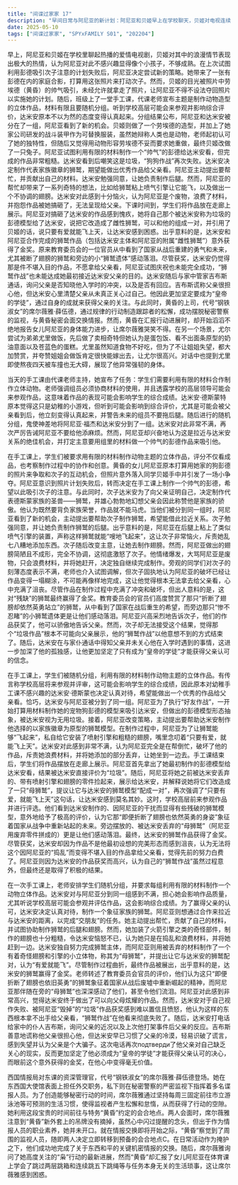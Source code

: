 ```yaml
---
title: "间谍过家家 17"
description: "早间日常与阿尼亚的新计划：阿尼亚和贝姬早上在学校聊天，贝姬对电视连续剧中的浪漫情节非常投入，并觉得阿尼亚对这些不感兴趣显得孩子气。阿尼亚在前一次试图通过彭德赢得次子好感的作战失败后，决定采用新的策略。她向贝姬展示了一张包含彭德的家庭合影，希望能用这张照片打动次子。然而，贝姬的注意力被照片中黄昏（劳埃德）的帅气所吸引，并擅自拿走了照片。阿尼亚需要拿回照片来执行她的计划。手工课任务与分组：当天手工课的代课老师宣布了任务：用有限的材料制作立体动物。老师强调材料需要组员协商使用，并提到学校高层可能会来参观作品，作品表现可能会影响综合成绩。次子听到后，为了给父亲留下好印象，决定认真对待这次任务。老师随后进行随机分组，阿尼亚和次子被分到同一组。次子对此感到非常不满，告诫阿尼亚不要拖他后腿。阿尼亚则认为这是接近次子的绝佳机会，计划利用提供的材料制作一只帅气的彭德。手工制作过程与冲突：学生们开始进行制作。次子决定制作代表德斯蒙家族的圣兽——狮鹫，并期望能将出色的作品展示给父亲。阿尼亚主动提出要帮助次子制作狮鹫，希望能借此拉近关系。次子同意让她负责制作后腿部分。阿尼亚在后腿上粘上了喷射引擎，称这样狮鹫就能“咻地飞起来”，但被次子斥责是乱加奇怪的东西。次子改让她负责制作翅膀。阿尼亚制作出了简陋且不协调的翅膀，次子再次爆发，大骂阿尼亚是废物，浪费材料，并把她赶开，独自继续制作。其他同学对次子的态度表示不满。老师介入调解，但次子依然觉得作品已经被阿尼亚毁了，不可能正常完成，这让他无法向父亲展示。作品展示与评选结果：手工课结束，学生们将完成的作品摆放在走廊上供参观。阿尼亚首先向次子展示了她制作的带有喷射引擎的彭德模型，次子称之为垃圾。接着，阿尼亚将她之前被次子丢弃的翅膀和引擎部分递给次子，说她将它改造成了一只“母狮鹫”，希望能和次子的狮鹫配成一对，并提到了“只要有爱，就能飞上天”的话。学校高层前来参观作品，对次子制作的狮鹫给予了高度评价。奖项与次子的反应及决心：老师宣布次子的狮鹫获得了金奖。据说教育委员会的官员对这个作品“即便折断了翅膀也依旧英勇的身姿”深感触动，将其解读为国家从战争废墟中重新站起的象征。阿尼亚制作的“母狮鹫”（即她被丢弃的翅膀和引擎）也被提到让官员们感动落泪。阿尼亚为次子获奖感到高兴，认为他现在可以向父母炫耀了。然而，次子对这个他认为已经被毁掉的“垃圾”作品获奖感到恼火，他觉得这样的作品根本无法展示给父亲看，“狮鹫作战”对他来说彻底失败了。之后，次子打电话给仆人吉布斯，询问父亲的情况，并问及入学时打架事件父亲的反应。吉布斯谎称父亲很担心他，但次子早已看穿父亲的冷漠，认为他是个大骗子。挂断电话后，次子感到失落，认识到父亲从未关心过他，因此更加坚定了要成为皇帝的学徒以获得父亲认可的决心，并对获得的金奖不以为意。情报官的行动与汇报：画面切换到西国情报局对东课的管理官席尔薇雅·薛伍德（代号“钢铁淑女”）。字幕介绍了她的身份背景：作为外交官驻扎在东西国大使馆，表面处理外交事务，实则在秘密警察的严密监视下统率多名谍报员。席尔薇雅通过长期保持固定且可预测的生活习惯（例如每周三固定去市立游泳池），使监视者产生怠惰，从而创造出可以自由行动的“空白时间”。她利用这段时间前往与特务“黄昏”（劳埃德·福杰）的会合地点。在会合中，她注意到黄昏新大衣上的吊牌，心中虽想提醒但他保持了特工的职业素养没有开口。黄昏监测到监视者，他们决定迅速转移到备用地点C交换情报。在每日例行的掩护下，两人成功交换了关于东西和平的关键机密情报。席尔薇雅再次询问“枭”行动的进展，黄昏却继续汇报着阿尼亚在体育课上学会了跳箱和跳绳等与任务无关的琐事。"
date: 2025-05-10
tags: ["间谍过家家", "SPYxFAMILY S01", "202204"]
---
```


早上，阿尼亚和贝姬在学校里聊起热播的爱情电视剧，贝姬对其中的浪漫情节表现出极大的热情，认为阿尼亚对此不感兴趣显得像个小孩子，不够成熟。在上次试图利用彭德吸引次子注意的计划失败后，阿尼亚决定尝试新的策略。她带来了一张有彭德在内的家庭合影，打算用这张照片来打动次子。然而，贝姬的目光被照片中劳埃德（黄昏）的帅气吸引，未经允许就拿走了照片，让阿尼亚不得不设法夺回照片以实施她的计划。随后，班级上了一堂手工课，代课老师宣布主题是制作动物造型的立体作品，材料有限且要随机分组。听到学校高层可能会来参观并影响综合评价，达米安原本不以为然的态度变得认真起来。分组结果公布，阿尼亚和达米安被分在了一组，阿尼亚看到了新的机会。贝姬则做了一个劳埃德的造型，并加上了她家公司研发的战斗装甲作为可替换服装，虽然她辩称人类也是动物，老师起初认可了她的独特性，但随后又觉得用动物形容劳埃德不妥而要求她重做，最终贝姬改做了一只兔子。阿尼亚试图利用有限的材料制作一个“帅气”的彭德给达米安看，但完成的作品非常粗糙。达米安看到后嘲笑这是垃圾，“狗狗作战”再次失败。达米安决定制作代表家族徽章的狮鹫，期望能做出优秀作品给父亲看。阿尼亚主动提出要帮忙，并贡献出自己的材料。达米安勉强同意，让她负责制作后腿。然而，阿尼亚的帮忙却带来了一系列奇特的想法，比如给狮鹫粘上喷气引擎让它能飞，以及做出一个不协调的翅膀。达米安对此感到十分恼火，认为阿尼亚是个废物，浪费了材料，并抱怨作品被她搞砸了，无法呈现给父亲。下课时间到，学生们将作品放在走廊上展示。阿尼亚对搞砸了达米安的作品感到愧疚，她将自己那个被达米安称为垃圾的彭德模型给了达米安，说把它改造成了雌性狮鹫，可以和他的组成一对，并引用了贝姬的话，说只要有爱就能飞上天，让达米安感到困惑。出乎意料的是，达米安和阿尼亚合作完成的狮鹫作品（包括达米安主体和阿尼亚的附属“雌性狮鹫”）意外获得了金奖。原来教育委员会的一位官员从中看到了国家从战后重建的勇气和未来，尤其被断了翅膀的狮鹫和旁边的小“狮鹫遗体”感动落泪。尽管获奖，达米安仍觉得那是件不堪入目的作品，不愿拿给父亲看，阿尼亚试图庆祝也未能完全成功，“狮鹫作战”也未能达成她最初接近达米安父亲的目的。达米安随后与家中管家吉布斯通话，询问父亲是否知晓他入学时的冲突，以及是否有回应。吉布斯谎称父亲很担心他，但达米安心里清楚父亲从未真正关心过自己。他因此更加坚定要成为“皇帝的学徒”，通过自身的成就来获得父亲的关注。与此同时，黄昏的上司，代号“钢铁淑女”的席尔薇雅·薛伍德，通过规律的行动制造跟踪者的松懈，成功摆脱秘密警察的监视，与黄昏秘密会面交换情报。然而，黄昏在汇报行动进展时，却开始滔滔不绝地报告女儿阿尼亚的身体能力进步，让席尔薇雅哭笑不得。在另一个场景，尤尔尝试为弟弟尤里做饭，先后做了卖相奇特但她认为是蛋包饭、看不出面条原型的奶油意面以及苍蓝色的蛋糕。尤里虽然知道食物不好吃，但为了不让姐姐失望，都大加赞赏，并夸赞姐姐会做饭肯定很快能嫁出去，让尤尔很高兴。对话中也提到尤里即使熬夜四天被车撞也无大碍，展现了他异常强韧的身体。

当天的手工课由代课老师主持，她宣布了任务：学生们需要利用有限的材料合作制作立体动物。老师强调组员必须协商材料的使用，并且透露学校的高层领导可能会来参观作品，这意味着作品的表现可能会影响学生的综合成绩。达米安·德斯蒙特原本觉得这只是幼稚的小游戏，但听到可能会影响到综合评价，尤其是可能会被父亲看到后，他立刻变得认真起来，并警告未来的组员不要拖后腿。随后进行的随机分组，鬼使神差地将阿尼亚·福杰和达米安分到了一组。达米安对此非常不满，再次严厉告诫阿尼亚不要给他添麻烦。然而，阿尼亚却兴奋地认为这是拉近与达米安关系的绝佳机会，并打定主意要用组里的材料做一个帅气的彭德作品来吸引他。

在手工课上，学生们被要求用有限的材料制作动物主题的立体作品，评分不仅看成品，也考察制作过程中的协作和创意。黄昏的女儿阿尼亚原本打算用她家的狗彭德的照片来争取和次子的互动机会，但照片意外落入同学贝姬手中并引发了一场小争夺。阿尼亚意识到照片计划失败后，转而决定在手工课上制作一个帅气的彭德，希望以此吸引次子的注意。与此同时，次子达米安为了向父亲证明自己，决定制作代表德斯蒙家族的圣兽——狮鹫，并雄心勃勃地幻想父亲会因此称赞他是家族的骄傲。他认为既然要背负家族荣誉，作品就不能马虎。当他们被分到同一组时，阿尼亚看到了新的机会，主动提出要帮助次子制作狮鹫，希望能借此拉近关系。次子勉强同意，并让她负责制作狮鹫的后腿。出乎意料的是，阿尼亚在后腿上粘上了类似喷气引擎的装置，声称这样狮鹫就能“嗖地飞起来”，这让次子非常恼火，斥责她乱七八糟地添加东西。次子随后改变主意，让她去制作翅膀。然而，阿尼亚做出的翅膀简陋且不成形，完全不协调，这彻底激怒了次子。他情绪爆发，大骂阿尼亚是废物，只会浪费材料，并将她赶开，决定独自继续完成制作。旁观的同学们对次子的刻薄态度表示不满，老师也介入试图调解，但次子固执地认为阿尼亚的破坏已经让作品变得一塌糊涂，不可能再像样地完成，这让他觉得根本无法拿去给父亲看，心中充满了沮丧。尽管作品在制作过程中充满了冲突和破坏，但出人意料的是，这对“残缺”的狮鹫最终赢得了金奖。教育委员会的官员们高度赞赏了那只“折断了翅膀却依然英勇站立”的狮鹫，从中看到了国家在战后重生的希望，而旁边那只“惨不忍睹”的小狮鹫遗体更是让他们感动落泪。阿尼亚兴高采烈地告诉次子，他们的作品获奖了，他可以骄傲地告诉父亲。然而，次子却无法接受这个结果，觉得那个“垃圾作品”根本不可能向父亲展示，他的“狮鹫作战”以他意想不到的方式结束了。随后，达米安在与家仆通话中得知父亲并未关心他在入学时遇到的事情，这进一步加深了他的孤独感，让他更加坚定了只有成为“皇帝的学徒”才能获得父亲认可的信念。

在手工课上，学生们被随机分组，利用有限的材料制作动物主题的立体作品。有传言称学校高层将来参观并评审，这可能会影响学生的综合成绩，因此原本对幼稚手工课不感兴趣的达米安·德斯蒙也决定认真对待，希望能做出一个优秀的作品给父亲看。恰巧，达米安与阿尼亚被分到了同一组。阿尼亚为了执行“好友作战”，一开始打算用材料制作她的宠物狗彭德的模型来吸引达米安，但做出的彭德模型形态抽象，被达米安视为无用垃圾。接着，阿尼亚改变策略，主动提出要帮助达米安制作他选择的以家族徽章为原型的狮鹫模型。在制作过程中，阿尼亚为了让狮鹫能够“飞起来”，私自给它安装了喷射引擎和粗糙的翅膀，嘴里念叨着“只要有爱，就能飞上天”。达米安对此感到非常不满，认为阿尼亚完全是在帮倒忙，破坏了他的作品，斥责她浪费材料，并将她添加的部分丢弃，让她坐到一边去。手工课结束后，学生们将作品摆放在走廊上展示。阿尼亚首先拿出了她最初制作的彭德模型给达米安看，结果被达米安直接评价为“垃圾”。随后，阿尼亚将她之前被达米安丢弃的、带有喷射引擎和翅膀的零件捡起来，展示给达米安，并解释说她将它们改造成了一只“母狮鹫”，提议让它与达米安的狮鹫模型“配成一对”，再次强调了“只要有爱，就能飞上天”这句话，让达米安感到莫名其妙。这时，学校高层前来参观作品并进行评选。他们看到达米安制作的、因阿尼亚的干扰而显得有些残破的狮鹫模型，意外地给予了极高的评价，认为它那“即便折断了翅膀也依然英勇的身姿”象征着国家从战争中重新站起的未来。旁边摆放的、被达米安丢弃的“母狮鹫”（阿尼亚用废弃零件拼成的）更是让他们感动落泪。最终，达米安的狮鹫作品获得了金奖。尽管获奖，达米安却因为作品不是他最初设想的完美形态而感到沮丧，认为无法将这个因阿尼亚的“捣乱”而变得不堪入目的作品拿给父亲看，觉得先前的努力白费了。阿尼亚则因为达米安的作品获奖而高兴，认为自己的“狮鹫作战”虽然过程意外，但最终还是取得了积极的结果。

在一次手工课上，老师安排学生们随机分组，并要求每组利用有限的材料制作一个动物立体作品。达米安对与阿尼亚分到同一组感到不满，担心她会影响作品质量，尤其听说学校高层可能会参观并评估作品，这会影响综合成绩。为了赢得父亲的认可，达米安决定认真对待，制作一个象征家族的狮鹫。阿尼亚则想通过合作来拉近与达米安的距离，以完成“交朋友”的任务。她主动提出帮忙，贡献了自己的材料，并试图协助制作狮鹫的后腿和翅膀。然而，她加装了火箭引擎之类的奇怪部件，制作的翅膀也十分粗糙，令达米安恼怒不已，认为她只是在捣乱和浪费材料，并将她赶到一边。达米安独自努力完成狮鹫主体，而阿尼亚则用被丢弃的材料制作了一个有着奇怪翅膀和引擎的小立体物，称其为“母狮鹫”，并提出让它与达米安的狮鹫配对，认为“有爱就能飞”。尽管制作过程曲折，最终作品被展出，出乎意料的是，达米安的狮鹫赢得了金奖。老师转述了教育委员会官员的评价，他们认为这只“即便折断了翅膀也依旧英勇”的狮鹫象征着国家从战后废墟中重新崛起的精神，而阿尼亚那伴随在旁的“母狮鹫”也深深感动了他们，甚至令他们流泪。阿尼亚对此感到非常高兴，觉得达米安终于做出了可以向父母炫耀的作品。然而，达米安对于自己视作失败、被阿尼亚“毁掉”的“垃圾”作品获奖感到难以置信且愤怒，他认为这样的东西根本拿不出手给父亲看，“狮鹫作战”在他看来彻底失败了。随后，达米安打电话给家中的仆人吉布斯，询问父亲的近况以及上次他打架事件后父亲的反应。吉布斯善意地谎称他父亲很担心他，但达米安早已习惯了父亲的冷漠，轻易识破了谎言，感到失望并认为父亲是个大骗子。这次电话再次подтверди了他父亲对自己缺乏关心的现实，反而更加坚定了他必须成为“皇帝的学徒”才能获得父亲认可的决心，而眼前这个意外获得的金奖，在他心中变得毫无价值。

西国情报局对东课的资深管理官，代号“钢铁淑女”的席尔薇雅·薛伍德登场。她在东西国大使馆表面上担任外交职务，私下则在秘密警察的严密监视下指挥着多名谍报人员。为了创造能够秘密行动的时间，席尔薇雅通过坚持每周三固定前往市立游泳池等可预测的生活习惯，使得监视者产生松懈和怠惰，从而获得了行动的空隙。她利用这段宝贵的时间前往与特务“黄昏”约定的会合地点。两人会面时，席尔薇雅注意到“黄昏”新外套上的吊牌没有摘掉，虽然心中闪过提醒的念头，但出于作为情报人员的职业素养，她并未开口。就在情报交换即将开始之际，“黄昏”察觉到了周围的监视人员，随即两人决定立即转移到预备的会合地点C。在日常活动作为掩护之下，他们成功地完成了关于东西和平的关键机密情报的交换。随后，席尔薇雅询问了她高度关注的“枭”行动的最新进展，然而“黄昏”却汇报了女儿阿尼亚在体育课上学会了跳过两层跳箱和连续跳五下跳绳等与任务本身无关的生活琐事，这让席尔薇雅感到困惑。